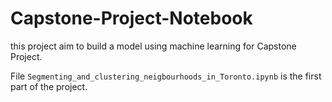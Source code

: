 # Capstone-Project-Notebook
this project aim to build a model using machine learning for Capstone Project.

File `Segmenting_and_clustering_neigbourhoods_in_Toronto.ipynb` is the first part of the project.
